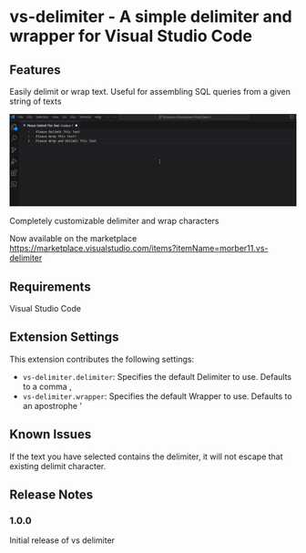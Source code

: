 # vs-delimiter - A simple delimiter and wrapper for Visual Studio Code

## Features
Easily delimit or wrap text.
Useful for assembling SQL queries from a given string of texts

![Delimit and Wrap Text Easily](media/showcase.gif)

Completely customizable delimiter and wrap characters


Now available on the marketplace 
https://marketplace.visualstudio.com/items?itemName=morber11.vs-delimiter

## Requirements

Visual Studio Code

## Extension Settings

This extension contributes the following settings:

* `vs-delimiter.delimiter`: Specifies the default Delimiter to use. Defaults to a comma ,
* `vs-delimiter.wrapper`: Specifies the default Wrapper to use. Defaults to an apostrophe '

## Known Issues

If the text you have selected contains the delimiter, it will not escape that existing delimit character. 

## Release Notes
### 1.0.0

Initial release of vs delimiter
